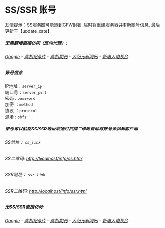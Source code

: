 # SS/SSR 账号 

友情提示：SS服务器可能遭到GFW封锁, 届时将重建服务器并更新账号信息, 最后更新于【update_date】

#####  无需翻墙直接访问（反向代理）:
######  [Google](http://localhost:8888/search?q=425事件) - [真相纪录片](http://localhost/videos) - [真相期刊](http://localhost/books) - [大纪元新闻网](http://localhost) - [新唐人电视台](http://localhost:8000) 

##### 账号信息
IP地址：`server_ip`  
端口号：`server_port`  
密码  : `password`  
加密  ：`method`  
协议  ：`protocol`  
混淆  : `obfs`  

##### 您也可以粘贴SS/SSR地址或通过扫描二维码自动将账号添加到客户端

######  SS地址： `ss_link`   
######  SS二维码:  <a href="http://localhost/info/ss.html" target="_blank">http://localhost/info/ss.html</a>

######  SSR地址： `ssr_link`     
######  SSR二维码:  <a href="http://localhost/info/ssr.html" target="_blank">http://localhost/info/ssr.html</a>

#####  无SS/SSR直接访问:
######  [Google](http://localhost:8888/search?q=425事件) - [真相纪录片](http://localhost/videos) - [真相期刊](http://localhost/books) - [大纪元新闻网](http://localhost) - [新唐人电视台](http://localhost:8000) 
